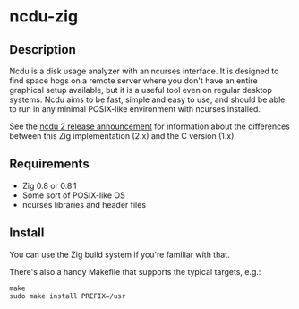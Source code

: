 <!--
SPDX-FileCopyrightText: 2021 Yoran Heling <projects@yorhel.nl>
SPDX-License-Identifier: MIT
-->

# ncdu-zig

## Description

Ncdu is a disk usage analyzer with an ncurses interface. It is designed to find
space hogs on a remote server where you don't have an entire graphical setup
available, but it is a useful tool even on regular desktop systems. Ncdu aims
to be fast, simple and easy to use, and should be able to run in any minimal
POSIX-like environment with ncurses installed.

See the [ncdu 2 release announcement](https://dev.yorhel.nl/doc/ncdu2) for
information about the differences between this Zig implementation (2.x) and the
C version (1.x).

## Requirements

- Zig 0.8 or 0.8.1
- Some sort of POSIX-like OS
- ncurses libraries and header files

## Install

You can use the Zig build system if you're familiar with that.

There's also a handy Makefile that supports the typical targets, e.g.:

```
make
sudo make install PREFIX=/usr
```
